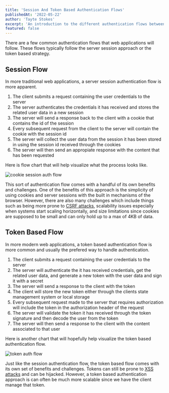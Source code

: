 ```yaml
---
title: 'Session And Token Based Authentication Flows'
publishedAt: '2022-05-22'
author: 'Tayte Stokes'
excerpt: 'An introduction to the different authentication flows between using a session or token based authentication system'
featured: false
---
```


There are a few common authentication flows that web applications will follow. These flows typically follow the server session approach or the token based strategy.

## Session Flow

In more traditional web applications, a server session authentication flow is more apparent.

1. The client submits a request containing the user credentials to the server
2. The server authenticates the credentials it has received and stores the related user data in a new session
3. The server will send a response back to the client with a cookie that contains the id of the session
4. Every subsequent request from the client to the server will contain the cookie with the session id
5. The server will collect the user data from the session it has been stored in using the session id received through the cookies
6. The server will then send an appropiate response with the content that has been requested

Here is flow chart that will help visualize what the process looks like.

![cookie session auth flow](/blog/token-authentication-with-guardian/session-auth-flow.png)

This sort of authentication flow comes with a handful of its own benefits and challenges. One of the benefits of this approach is the simplicity of using cookies and server sessions with the built in mechanisms of the browser. However, there are also many challenges which include things such as being more prone to [CSRF attacks](https://owasp.org/www-community/attacks/csrf), scalability issues especially when systems start scaling horizontally, and size limitations since cookies are supposed to be small and can only hold up to a max of 4KB of data.

## Token Based Flow

In more modern web applications, a token based authentication flow is more common and usually the prefered way to handle authentication.

1. The client submits a request containing the user credentials to the server
2. The server will authenticate the it has received credentials, get the related user data, and generate a new token with the user data and sign it with a secret
3. The server will send a response to the client with the token
4. The client will store the new token either through the clients state management system or local storage
5. Every subsequent request made to the server that requires authorization will include the token in the authorization header of the request
6. The server will validate the token it has received through the token signature and then decode the user from the token
7. The server will then send a response to the client with the content associated to that user

Here is another chart that will hopefully help visualize the token based authentication flow.

![token auth flow](/blog/token-authentication-with-guardian/token-auth-flow.png)

Just like the session authentication flow, the token based flow comes with its own set of benefits and challenges. Tokens can still be prone to [XSS attacks](https://owasp.org/www-community/attacks/xss/) and can be hijacked. However, a token based authentication approach is can often be much more scalable since we have the client manage that token.
